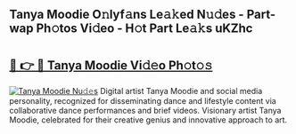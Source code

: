 ## Tanya Moodie O𝚗lyf𝚊ns Le𝚊𝚔ed N𝚞𝚍es - Part-wap Ph𝚘tos Vi𝚍eo - H𝚘t Part Le𝚊𝚔s uKZhc

# <h2><a href="http://hf30o0.feru.top/?c=Tanya+Moodie">🔗 👉 🔴 Tanya Moodie Vi𝚍𝚎o Ph𝚘t𝚘𝚜</a></h2>

[![Tanya Moodie Nu𝚍𝚎s](https://i.imgur.com/0TWrTi3.gif)](http://hf30o0.feru.top/?c=Tanya+Moodie)
Digital artist Tanya Moodie and social media personality, recognized for disseminating dance and lifestyle content via collaborative dance performances and brief videos. Visionary artist Tanya Moodie, celebrated for their creative genius and innovative approach to art. 
